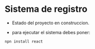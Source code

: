 <h1> Sistema de registro</h1>

- Estado del proyecto en construccion.

- para ejecutar el sistema debes poner:

```npn install react```

